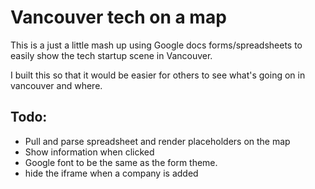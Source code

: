 # Vancouver tech on a map

This is a just a little mash up using Google docs forms/spreadsheets to easily show the tech startup scene in Vancouver.

I built this so that it would be easier for others to see what's going on in vancouver and where.

## Todo:

- Pull and parse spreadsheet and render placeholders on the map
- Show information when clicked
- Google font to be the same as the form theme.
- hide the iframe when a company is added